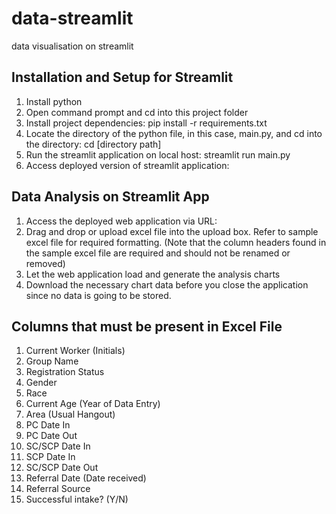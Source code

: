 # data-streamlit
data visualisation on streamlit

## Installation and Setup for Streamlit
1. Install python
2. Open command prompt and cd into this project folder
3. Install project dependencies: pip install -r requirements.txt
4. Locate the directory of the python file, in this case, main.py, and cd into the directory: cd [directory path]
5. Run the streamlit application on local host: streamlit run main.py
6. Access deployed version of streamlit application: 

## Data Analysis on Streamlit App
1. Access the deployed web application via URL:
2. Drag and drop or upload excel file into the upload box. Refer to sample excel file for required formatting. (Note that the column headers found in the sample excel file are required and should not be renamed or removed)
3. Let the web application load and generate the analysis charts
4. Download the necessary chart data before you close the application since no data is going to be stored.

## Columns that must be present in Excel File
1. Current Worker (Initials)
2. Group Name
3. Registration Status
4. Gender
5. Race
6. Current Age (Year of Data Entry)
7. Area (Usual Hangout)
8. PC Date In
9. PC Date Out
10. SC/SCP Date In
11. SCP Date In
12. SC/SCP Date Out
13. Referral Date (Date received)
14. Referral Source
15. Successful intake? (Y/N)

